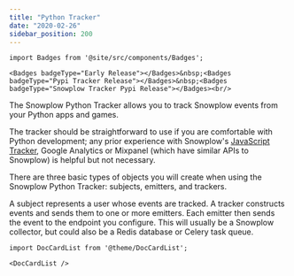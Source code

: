 ```yaml
---
title: "Python Tracker"
date: "2020-02-26"
sidebar_position: 200
---
```


```mdx-code-block
import Badges from '@site/src/components/Badges';

<Badges badgeType="Early Release"></Badges>&nbsp;<Badges badgeType="Pypi Tracker Release"></Badges>&nbsp;<Badges badgeType="Snowplow Tracker Pypi Release"></Badges><br/>
```

The Snowplow Python Tracker allows you to track Snowplow events from your Python apps and games.

The tracker should be straightforward to use if you are comfortable with Python development; any prior experience with Snowplow's [JavaScript Tracker](/docs/collecting-data/collecting-from-own-applications/javascript-trackers/index.md), Google Analytics or Mixpanel (which have similar APIs to Snowplow) is helpful but not necessary.

There are three basic types of objects you will create when using the Snowplow Python Tracker: subjects, emitters, and trackers.

A subject represents a user whose events are tracked. A tracker constructs events and sends them to one or more emitters. Each emitter then sends the event to the endpoint you configure. This will usually be a Snowplow collector, but could also be a Redis database or Celery task queue.

```mdx-code-block
import DocCardList from '@theme/DocCardList';

<DocCardList />
```
